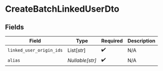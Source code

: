 # CreateBatchLinkedUserDto


## Fields

| Field                    | Type                     | Required                 | Description              |
| ------------------------ | ------------------------ | ------------------------ | ------------------------ |
| `linked_user_origin_ids` | List[*str*]              | :heavy_check_mark:       | N/A                      |
| `alias`                  | *Nullable[str]*          | :heavy_check_mark:       | N/A                      |
